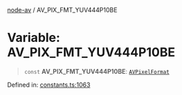 [node-av](../globals.md) / AV\_PIX\_FMT\_YUV444P10BE

# Variable: AV\_PIX\_FMT\_YUV444P10BE

> `const` **AV\_PIX\_FMT\_YUV444P10BE**: [`AVPixelFormat`](../type-aliases/AVPixelFormat.md)

Defined in: [constants.ts:1063](https://github.com/seydx/av/blob/f8631fc881b394300b1479f511d55cf1c370a87f/src/constants/constants.ts#L1063)
